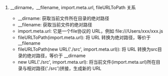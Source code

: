 1. __dirname，__filename, import.meta.url, fileURLToPath 关系

   - __dirname: 获取当前文件所在目录的绝对路径
   - __filename: 获取当前文件的绝对路径
   - import.meta.url: 它是一个file协议的 URL，例如 file:///Users/xxx/xxx.js
   - fileURLToPath(import.meta.url): 将 URL 转换为绝对路径，等价于 __filename
   - fileURLToPath(new URL('./src', import.meta.url)): 将 URL 转换为src目录的绝对路径，等价于 __dirname
   - new URL('./src', import.meta.url): 将当前文件(import.meta.url)所在目录与相对路径('./src')拼接，生成新的 URL
